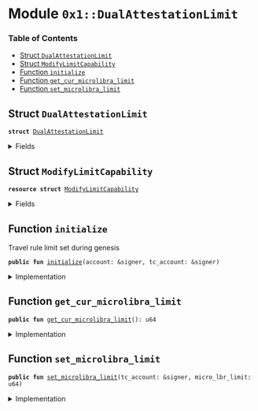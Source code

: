 
<a name="0x1_DualAttestationLimit"></a>

# Module `0x1::DualAttestationLimit`

### Table of Contents

-  [Struct `DualAttestationLimit`](#0x1_DualAttestationLimit_DualAttestationLimit)
-  [Struct `ModifyLimitCapability`](#0x1_DualAttestationLimit_ModifyLimitCapability)
-  [Function `initialize`](#0x1_DualAttestationLimit_initialize)
-  [Function `get_cur_microlibra_limit`](#0x1_DualAttestationLimit_get_cur_microlibra_limit)
-  [Function `set_microlibra_limit`](#0x1_DualAttestationLimit_set_microlibra_limit)



<a name="0x1_DualAttestationLimit_DualAttestationLimit"></a>

## Struct `DualAttestationLimit`



<pre><code><b>struct</b> <a href="#0x1_DualAttestationLimit">DualAttestationLimit</a>
</code></pre>



<details>
<summary>Fields</summary>


<dl>
<dt>

<code>micro_lbr_limit: u64</code>
</dt>
<dd>

</dd>
</dl>


</details>

<a name="0x1_DualAttestationLimit_ModifyLimitCapability"></a>

## Struct `ModifyLimitCapability`



<pre><code><b>resource</b> <b>struct</b> <a href="#0x1_DualAttestationLimit_ModifyLimitCapability">ModifyLimitCapability</a>
</code></pre>



<details>
<summary>Fields</summary>


<dl>
<dt>

<code>cap: <a href="LibraConfig.md#0x1_LibraConfig_ModifyConfigCapability">LibraConfig::ModifyConfigCapability</a>&lt;<a href="#0x1_DualAttestationLimit_DualAttestationLimit">DualAttestationLimit::DualAttestationLimit</a>&gt;</code>
</dt>
<dd>

</dd>
</dl>


</details>

<a name="0x1_DualAttestationLimit_initialize"></a>

## Function `initialize`

Travel rule limit set during genesis


<pre><code><b>public</b> <b>fun</b> <a href="#0x1_DualAttestationLimit_initialize">initialize</a>(account: &signer, tc_account: &signer)
</code></pre>



<details>
<summary>Implementation</summary>


<pre><code><b>public</b> <b>fun</b> <a href="#0x1_DualAttestationLimit_initialize">initialize</a>(account: &signer, tc_account: &signer) {
    <b>assert</b>(<a href="Signer.md#0x1_Signer_address_of">Signer::address_of</a>(account) == <a href="CoreAddresses.md#0x1_CoreAddresses_DEFAULT_CONFIG_ADDRESS">CoreAddresses::DEFAULT_CONFIG_ADDRESS</a>(), 1);
    <b>let</b> cap = <a href="LibraConfig.md#0x1_LibraConfig_publish_new_config_with_capability">LibraConfig::publish_new_config_with_capability</a>&lt;<a href="#0x1_DualAttestationLimit">DualAttestationLimit</a>&gt;(
        account,
        <a href="#0x1_DualAttestationLimit">DualAttestationLimit</a> { micro_lbr_limit: 1000000 },
    );
    move_to(tc_account, <a href="#0x1_DualAttestationLimit_ModifyLimitCapability">ModifyLimitCapability</a> { cap })
}
</code></pre>



</details>

<a name="0x1_DualAttestationLimit_get_cur_microlibra_limit"></a>

## Function `get_cur_microlibra_limit`



<pre><code><b>public</b> <b>fun</b> <a href="#0x1_DualAttestationLimit_get_cur_microlibra_limit">get_cur_microlibra_limit</a>(): u64
</code></pre>



<details>
<summary>Implementation</summary>


<pre><code><b>public</b> <b>fun</b> <a href="#0x1_DualAttestationLimit_get_cur_microlibra_limit">get_cur_microlibra_limit</a>(): u64 {
    <a href="LibraConfig.md#0x1_LibraConfig_get">LibraConfig::get</a>&lt;<a href="#0x1_DualAttestationLimit">DualAttestationLimit</a>&gt;().micro_lbr_limit
}
</code></pre>



</details>

<a name="0x1_DualAttestationLimit_set_microlibra_limit"></a>

## Function `set_microlibra_limit`



<pre><code><b>public</b> <b>fun</b> <a href="#0x1_DualAttestationLimit_set_microlibra_limit">set_microlibra_limit</a>(tc_account: &signer, micro_lbr_limit: u64)
</code></pre>



<details>
<summary>Implementation</summary>


<pre><code><b>public</b> <b>fun</b> <a href="#0x1_DualAttestationLimit_set_microlibra_limit">set_microlibra_limit</a>(tc_account: &signer, micro_lbr_limit: u64) <b>acquires</b> <a href="#0x1_DualAttestationLimit_ModifyLimitCapability">ModifyLimitCapability</a> {
    <b>assert</b>(
        micro_lbr_limit &gt;= 1000,
        4
    );
    <b>let</b> tc_address = <a href="Signer.md#0x1_Signer_address_of">Signer::address_of</a>(tc_account);
    <b>assert</b>(tc_address == <a href="Association.md#0x1_Association_treasury_compliance_account">Association::treasury_compliance_account</a>(), 3);
    <b>let</b> modify_cap = &borrow_global&lt;<a href="#0x1_DualAttestationLimit_ModifyLimitCapability">ModifyLimitCapability</a>&gt;(tc_address).cap;
    <a href="LibraConfig.md#0x1_LibraConfig_set_with_capability">LibraConfig::set_with_capability</a>&lt;<a href="#0x1_DualAttestationLimit">DualAttestationLimit</a>&gt;(
        modify_cap,
        <a href="#0x1_DualAttestationLimit">DualAttestationLimit</a> { micro_lbr_limit },
    );
}
</code></pre>



</details>
